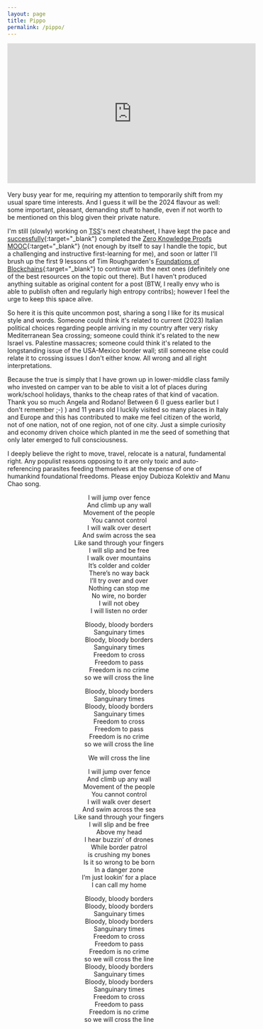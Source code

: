 ```yaml
---
layout: page
title: Pippo
permalink: /pippo/
---
```


<center><iframe width="560" height="315" src="https://www.youtube.com/embed/JexrMbqFmao?si=E5xPaGDOJ3tflQ6c" title="YouTube video player" frameborder="0" allow="accelerometer; autoplay; clipboard-write; encrypted-media; gyroscope; picture-in-picture; web-share" allowfullscreen></iframe></center>
<br>
Very busy year for me, requiring my attention to temporarily shift from my usual spare time interests. And I guess it will be the 2024 flavour as well: some important, pleasant, demanding stuff to handle, even if not worth to be mentioned on this blog given their private nature.

I'm still (slowly) working on [TSS](https://www.bybaro.it/tss)'s next cheatsheet, I have kept the pace and [successfully](/images/zkpmooc-finalgrade.jpg){:target="_blank"} completed the [Zero Knowledge Proofs MOOC](https://zk-learning.org){:target="_blank"} (not enough by itself to say I handle the topic, but a challenging and instructive first-learning for me), and soon or latter I'll brush up the first 9 lessons of Tim Roughgarden's [Foundations of Blockchains](https://www.youtube.com/playlist?list=PLEGCF-WLh2RLOHv_xUGLqRts_9JxrckiA){:target="_blank"} to continue with the next ones (definitely one of the best resources on the topic out there). 
But I haven't produced anything suitable as original content for a post (BTW, I really envy who is able to publish often and regularly high entropy contribs); however I feel the urge to keep this space alive. 

So here it is this quite uncommon post, sharing a song I like for its musical style and words. Someone could think it's related to current (2023) Italian political choices regarding people arriving in my country after very risky Mediterranean Sea crossing; someone could think it's related to the new Israel vs. Palestine massacres; someone could think it's related to the longstanding issue of the USA-Mexico border wall; still someone else could relate it to crossing issues I don't either know. All wrong and all right interpretations. 

Because the true is simply that I have grown up in lower-middle class family who invested on camper van to be able to visit a lot of places during work/school holidays, thanks to the cheap rates of that kind of vacation. Thank you so much Angela and Rodano! Between 6 (I guess earlier but I don't remember ;-) ) and 11 years old I luckily visited so many places in Italy and Europe and this has contributed to make me feel citizen of the world, not of one nation, not of one region, not of one city. Just a simple curiosity and economy driven choice which planted in me the seed of something that only later emerged to full consciousness. 

I deeply believe the right to move, travel, relocate is a natural, fundamental right. Any populist reasons opposing to it are only toxic and auto-referencing parasites feeding themselves at the expense of one of humankind foundational freedoms. Please enjoy Dubioza Kolektiv and Manu Chao song.

<center>
  I will jump over fence<br>
And climb up any wall<br>
Movement of the people<br>
You cannot control<br>
I will walk over desert<br>
And swim across the sea<br>
Like sand through your fingers<br>
I will slip and be free<br>
I walk over mountains<br>
It’s colder and colder<br>
There’s no way back<br>
I’ll try over and over<br>
Nothing can stop me<br>
No wire, no border<br>
I will not obey<br>
I will listen no order<br>

Bloody, bloody borders<br>
Sanguinary times<br>
Bloody, bloody borders<br>
Sanguinary times<br>
Freedom to cross<br>
Freedom to pass<br>
Freedom is no crime<br>
so we will cross the line<br>

Bloody, bloody borders<br>
Sanguinary times<br>
Bloody, bloody borders<br>
Sanguinary times<br>
Freedom to cross<br>
Freedom to pass<br>
Freedom is no crime<br>
so we will cross the line<br>

We will cross the line<br>

I will jump over fence<br>
And climb up any wall<br>
Movement of the people<br>
You cannot control<br>
I will walk over desert<br>
And swim across the sea<br>
Like sand through your fingers<br>
I will slip and be free<br>
Above my head<br>
I hear buzzin’ of drones<br>
While border patrol<br>
is crushing my bones<br>
Is it so wrong to be born<br>
In a danger zone<br>
I’m just lookin’ for a place<br>
I can call my home<br>

Bloody, bloody borders<br>
Bloody, bloody borders<br>
Sanguinary times<br>
Bloody, bloody borders<br>
Sanguinary times<br>
Freedom to cross<br>
Freedom to pass<br>
Freedom is no crime<br>
so we will cross the line<br>
Bloody, bloody borders<br>
Sanguinary times<br>
Bloody, bloody borders<br>
Sanguinary times<br>
Freedom to cross<br>
Freedom to pass<br>
Freedom is no crime<br>
so we will cross the line<br>
</center>
